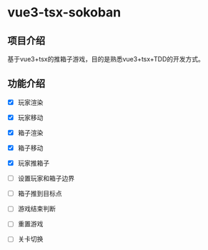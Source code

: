 # vue3-tsx-sokoban

## 项目介绍

基于vue3+tsx的推箱子游戏，目的是熟悉vue3+tsx+TDD的开发方式。

## 功能介绍
- [x] 玩家渲染
- [x] 玩家移动
- [x] 箱子渲染
- [x] 箱子移动
- [x] 玩家推箱子
- [ ] 设置玩家和箱子边界
- [ ] 箱子推到目标点
- [ ] 游戏结束判断
- [ ] 重置游戏
- [ ] 关卡切换

